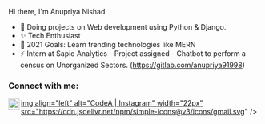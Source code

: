 Hi there, I'm Anupriya Nishad
<!--
**Anupriya1729/Anupriya1729** is a ✨ _special_ ✨ repository because its `README.md` (this file) appears on your GitHub profile.-->
- 🌱 Doing projects on Web development using Python & Django.
- ✨ Tech Enthusiast
- 🥅 2021 Goals: Learn trending technologies like MERN
- ⚡ Intern at Sapio Analytics - Project assigned - Chatbot to perform a census on Unorganized Sectors. (https://gitlab.com/anupriya91998)
### Connect with me:
<a href="https://www.linkedin.com/in/anupriyanishad"><img align="left" alt="CodeA | LinkedIn" width="22px" src="https://cdn.jsdelivr.net/npm/simple-icons@v3/icons/linkedin.svg" /></a>
<a href="mailto:anupriya91998@gmail.com">img align="left" alt="CodeA | Instagram" width="22px" src="https://cdn.jsdelivr.net/npm/simple-icons@v3/icons/gmail.svg" /></a>
